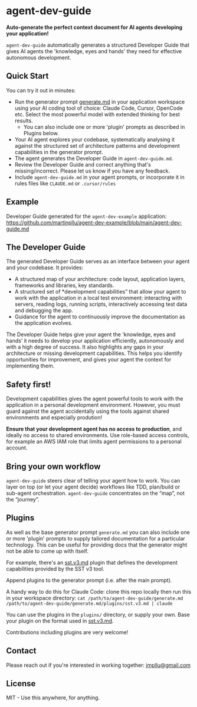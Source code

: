 # agent-dev-guide

**Auto-generate the perfect context document for AI agents developing your application!**

`agent-dev-guide` automatically generates a structured Developer Guide that gives AI agents the 'knowledge, eyes and hands' they need for effective autonomous development.

## Quick Start

You can try it out in minutes:

- Run the generator prompt [generate.md](https://raw.githubusercontent.com/martinpllu/agent-dev-guide/refs/heads/main/generate.md) in your application workspace using your AI coding tool of choice: Claude Code, Cursor, OpenCode etc. Select the most powerful model with extended thinking for best results.
  - You can also include one or more 'plugin' prompts as described in Plugins below.
- Your AI agent explores your codebase, systematically analysing it against the structured set of architecture patterns and development capabilities in the generator prompt.
- The agent generates the Developer Guide in `agent-dev-guide.md`. 
- Review the Developer Guide and correct anything that's missing/incorrect. Please let us know if you have any feedback.
- Include `agent-dev-guide.md` in your agent prompts, or incorporate it in rules files like `CLAUDE.md` or `.cursor/rules`

## Example

Developer Guide generated for the `agent-dev-example` application: https://github.com/martinpllu/agent-dev-example/blob/main/agent-dev-guide.md

## The Developer Guide

The generated Developer Guide serves as an interface between your agent and your codebase. It provides:

- A structured map of your architecture: code layout, application layers, frameworks and libraries, key standards. 
- A structured set of *development capabilities” that allow your agent to work with the application in a local test environment: interacting with servers, reading logs, running scripts, interactively accessing test data and debugging the app. 
- Guidance for the agent to continuously improve the documentation as the application evolves. 

The Developer Guide helps give your agent the 'knowledge, eyes and hands’ it needs to develop your application efficiently, autonomously and with a high degree of success. It also highlights any gaps in your architecture or missing development capabilities. This helps you identify opportunities for improvement, and gives your agent the context for implementing them. 

## Safety first!

Development capabilities gives the agent powerful tools to work with the application in a personal development environment. However, you must guard against the agent accidentally using the tools against shared environments and especially prodution!

**Ensure that your development agent has no access to production**, and ideally no access to shared environments. Use role-based access controls, for example an AWS IAM role that limits agent permissions to a personal account.

## Bring your own workflow

`agent-dev-guide` steers clear of telling your agent how to work. You can layer on top (or let your agent decide) workflows like TDD, plan/build or sub-agent orchestration. `agent-dev-guide` concentrates on the “map”, not the “journey”. 

## Plugins

As well as the base generator prompt `generate.md` you can also include one or more 'plugin' prompts to supply tailored documentation for a particular technology. This can be useful for providing docs that the generator might not be able to come up with itself.

For example, there's an [sst.v3.md](plugins/sst.v3.md) plugin that defines the development capabilities provided by the SST v3 tool.

Append plugins to the generator prompt (i.e. after the main prompt). 

A handy way to do this for Claude Code: clone this repo locally then run this in your workspace directory: `cat /path/to/agent-dev-guide/generate.md /path/to/agent-dev-guide/generate.md/plugins/sst.v3.md | claude`

You can use the plugins in the `plugins/` directory, or supply your own. Base your plugin on the format used in [sst.v3.md](plugins/sst.v3.md).

Contributions including plugins are very welcome!

## Contact

Please reach out if you're interested in working together: jmpllu@gmail.com

## License

MIT - Use this anywhere, for anything.

